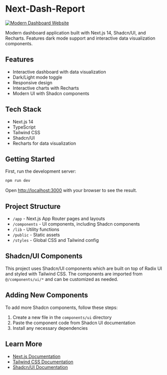 # Next-Dash-Report
[![Modern Dashboard Website](https://img.shields.io/badge/Modern-Dashboard%20Website-blue)](https://naviandrei.github.io/digital-art-gallery/) 

Modern dashboard application built with Next.js 14, Shadcn/UI, and Recharts. Features dark mode support and interactive data visualization components.

## Features

- Interactive dashboard with data visualization
- Dark/Light mode toggle
- Responsive design
- Interactive charts with Recharts
- Modern UI with Shadcn components

## Tech Stack

- Next.js 14
- TypeScript
- Tailwind CSS
- Shadcn/UI
- Recharts for data visualization

## Getting Started

First, run the development server:

```bash
npm run dev
```

Open [http://localhost:3000](http://localhost:3000) with your browser to see the result.

## Project Structure

- `/app` - Next.js App Router pages and layouts
- `/components` - UI components, including Shadcn components
- `/lib` - Utility functions
- `/public` - Static assets
- `/styles` - Global CSS and Tailwind config

## Shadcn/UI Components

This project uses Shadcn/UI components which are built on top of Radix UI and styled with Tailwind CSS. The components are imported from `@/components/ui/*` and can be customized as needed.

## Adding New Components

To add more Shadcn components, follow these steps:

1. Create a new file in the `components/ui` directory
2. Paste the component code from Shadcn UI documentation
3. Install any necessary dependencies

## Learn More

- [Next.js Documentation](https://nextjs.org/docs)
- [Tailwind CSS Documentation](https://tailwindcss.com/docs)
- [Shadcn/UI Documentation](https://ui.shadcn.com) 
